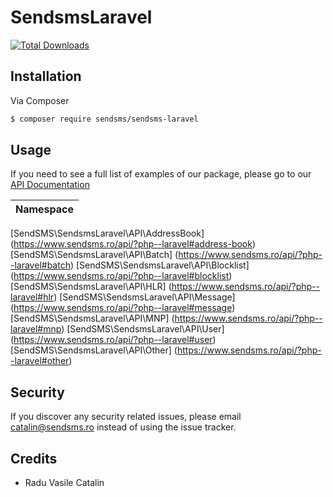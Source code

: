 # SendsmsLaravel
[![Total Downloads][ico-downloads]][link-downloads]

## Installation

Via Composer

``` bash
$ composer require sendsms/sendsms-laravel
```

## Usage

If you need to see a full list of examples of our package, please go to our [API Documentation](https://www.sendsms.ro/api/?php--laravel)

| Namespace |
| --------- |
[SendSMS\SendsmsLaravel\API\AddressBook] (https://www.sendsms.ro/api/?php--laravel#address-book) 
[SendSMS\SendsmsLaravel\API\Batch] (https://www.sendsms.ro/api/?php--laravel#batch) 
[SendSMS\SendsmsLaravel\API\Blocklist] (https://www.sendsms.ro/api/?php--laravel#blocklist) 
[SendSMS\SendsmsLaravel\API\HLR] (https://www.sendsms.ro/api/?php--laravel#hlr) 
[SendSMS\SendsmsLaravel\API\Message] (https://www.sendsms.ro/api/?php--laravel#message) 
[SendSMS\SendsmsLaravel\API\MNP] (https://www.sendsms.ro/api/?php--laravel#mnp) 
[SendSMS\SendsmsLaravel\API\User] (https://www.sendsms.ro/api/?php--laravel#user) 
[SendSMS\SendsmsLaravel\API\Other] (https://www.sendsms.ro/api/?php--laravel#other) 
## Security

If you discover any security related issues, please email catalin@sendsms.ro instead of using the issue tracker.

## Credits

- Radu Vasile Catalin

[ico-downloads]: https://img.shields.io/packagist/dt/sendsms/sendsms-laravel.svg?style=flat-square

[link-downloads]: https://packagist.org/packages/sendsms/sendsms-laravel
